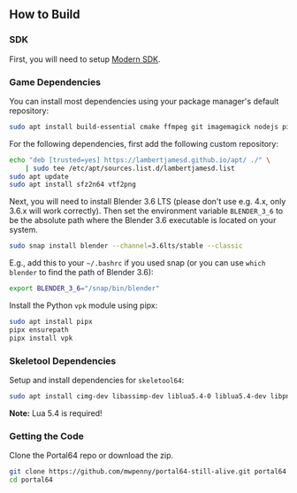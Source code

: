 ## How to Build

### SDK

First, you will need to setup [Modern SDK](https://crashoveride95.github.io/n64hbrew/modernsdk/startoff.html).


### Game Dependencies

You can install most dependencies using your package manager's default repository:

```sh
sudo apt install build-essential cmake ffmpeg git imagemagick nodejs pip pipx python3 sox unzip
```

For the following dependencies, first add the following custom repository:

```sh
echo "deb [trusted=yes] https://lambertjamesd.github.io/apt/ ./" \
    | sudo tee /etc/apt/sources.list.d/lambertjamesd.list
sudo apt update
sudo apt install sfz2n64 vtf2png
```

Next, you will need to install Blender 3.6 LTS (please don't use e.g. 4.x, only 3.6.x will work correctly). Then set the environment variable `BLENDER_3_6` to be the absolute path where the Blender 3.6 executable is located on your system.

```sh
sudo snap install blender --channel=3.6lts/stable --classic
```

E.g., add this to your `~/.bashrc` if you used snap (or you can use `which blender` to find the path of Blender 3.6):

```bash
export BLENDER_3_6="/snap/bin/blender"
```

Install the Python `vpk` module using pipx:

```sh
sudo apt install pipx
pipx ensurepath
pipx install vpk
```

### Skeletool Dependencies

Setup and install dependencies for `skeletool64`:

```sh
sudo apt install cimg-dev libassimp-dev liblua5.4-0 liblua5.4-dev libpng-dev libtiff-dev libyaml-cpp-dev lua5.4
```

**Note:** Lua 5.4 is required!

### Getting the Code

Clone the Portal64 repo or download the zip.

```sh
git clone https://github.com/mwpenny/portal64-still-alive.git portal64
cd portal64
```
